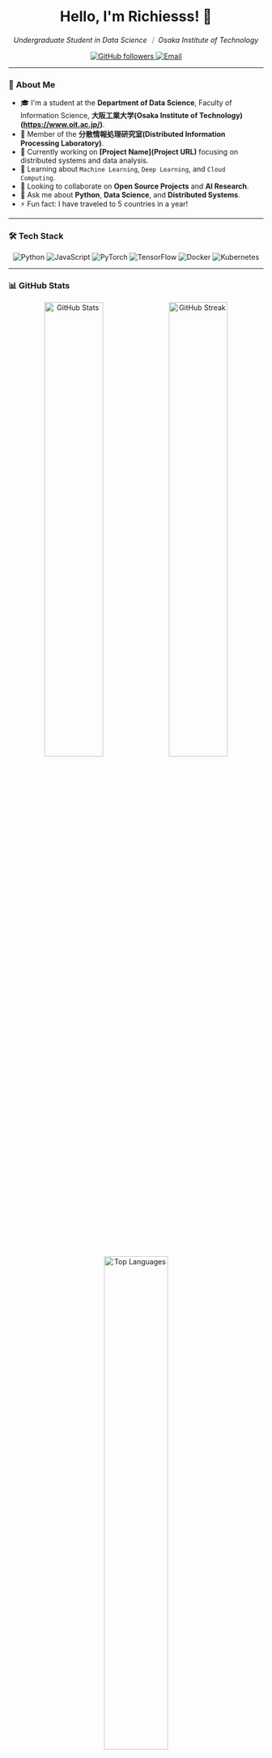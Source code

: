 <!-- Profile Banner Image -->

<h1 align="center">Hello, I'm Richiesss! 👋</h1>

<p align="center">
  <em>Undergraduate Student in Data Science ｜ Osaka Institute of Technology</em>
</p>

<!-- Social Media Badges -->
<p align="center">
  <a href="https://github.com/Richiesss">
    <img src="https://img.shields.io/github/followers/yourusername?style=social" alt="GitHub followers">
  </a>
  <a href="mailto:e1j21027@st.oit.ac.jp">
    <img src="https://img.shields.io/badge/Email-D14836?style=flat&logo=gmail&logoColor=white" alt="Email">
  </a>
</p>

---

### 🌟 **About Me**

- 🎓 I'm a student at the **Department of Data Science**, Faculty of Information Science, **大阪工業大学(Osaka Institute of Technology)(https://www.oit.ac.jp/)**.
- 🔬 Member of the **分散情報処理研究室(Distributed Information Processing Laboratory)**.
- 🔭 Currently working on **[Project Name](Project URL)** focusing on distributed systems and data analysis.
- 🌱 Learning about `Machine Learning`, `Deep Learning`, and `Cloud Computing`.
- 👯 Looking to collaborate on **Open Source Projects** and **AI Research**.
- 💬 Ask me about **Python**, **Data Science**, and **Distributed Systems**.
- ⚡ Fun fact: I have traveled to 5 countries in a year!

---

### 🛠️ **Tech Stack**

<p align="center">
  <!-- Languages -->
  <img src="https://img.shields.io/badge/Python-3776AB?style=flat&logo=python&logoColor=white" alt="Python">
  <img src="https://img.shields.io/badge/JavaScript-F7DF1E?style=flat&logo=javascript&logoColor=black" alt="JavaScript">
  <!-- Frameworks -->
  <img src="https://img.shields.io/badge/PyTorch-EE4C2C?style=flat&logo=pytorch&logoColor=white" alt="PyTorch">
  <img src="https://img.shields.io/badge/TensorFlow-FF6F00?style=flat&logo=tensorflow&logoColor=white" alt="TensorFlow">
  <!-- Tools -->
  <img src="https://img.shields.io/badge/Docker-2496ED?style=flat&logo=docker&logoColor=white" alt="Docker">
  <img src="https://img.shields.io/badge/Kubernetes-326CE5?style=flat&logo=kubernetes&logoColor=white" alt="Kubernetes">
</p>

---

### 📊 **GitHub Stats**

<p align="center">
  <img src="https://github-readme-stats.vercel.app/api?username=yourusername&show_icons=true&theme=radical" alt="GitHub Stats" width="48%">
  <img src="https://github-readme-streak-stats.herokuapp.com/?user=yourusername&theme=radical" alt="GitHub Streak" width="48%">
</p>

<p align="center">
  <img src="https://github-readme-stats.vercel.app/api/top-langs/?username=yourusername&layout=compact&theme=radical" alt="Top Languages" width="50%">
</p>

---

### 🌐 **Connect with Me**

<p align="center">
  <a href="https://twitter.com/yourusername"><img src="https://img.icons8.com/color/48/000000/twitter--v1.png" alt="Twitter"></a>
  <a href="https://linkedin.com/in/yourusername"><img src="https://img.icons8.com/color/48/000000/linkedin.png" alt="LinkedIn"></a>
  <a href="https://yourwebsite.com"><img src="https://img.icons8.com/color/48/000000/domain.png" alt="Website"></a>
  <a href="mailto:your.email@example.com"><img src="https://img.icons8.com/color/48/000000/gmail-new.png" alt="Email"></a>
</p>

---

### 💻 **Latest Projects**

- [**🌐 Project 1**](https://github.com/yourusername/project1) - A distributed information processing project focusing on scalable architectures.
- [**📊 Project 2**](https://github.com/yourusername/project2) - Data analysis and visualization tools for big data applications.
- [**🤖 Project 3**](https://github.com/yourusername/project3) - Machine learning models for predictive analytics.

---

### 📝 **Latest Blog Posts**

<!-- BLOG-POST-LIST:START -->
- [✨ Introduction to Distributed Systems](https://yourblog.com/post1) - A beginner's guide to distributed computing.
- [🚀 Exploring Data Science in Python](https://yourblog.com/post2) - Tips and tricks for data analysis.
- [💡 Machine Learning Basics](https://yourblog.com/post3) - Understanding the fundamentals of ML.
<!-- BLOG-POST-LIST:END -->

---

### 🎯 **Goals and Plans**

- 🚀 **Short-Term Goals**
  - [ ] Publish a research paper on distributed systems.
  - [ ] Contribute to open-source projects related to data science.
- 🌟 **Long-Term Goals**
  - [ ] Pursue a master's degree in computer science.
  - [ ] Develop innovative solutions for data processing challenges.

---

### 📫 **Contact Me**

- **Email**: your.email@example.com
- **Pronouns**: He/Him
- **Location**: Osaka, Japan

---

<!-- Footer -->
<p align="center">
  <img src="https://komarev.com/ghpvc/?username=yourusername&color=brightgreen" alt="Profile Views">
  <img src="https://img.shields.io/badge/Thanks%20for%20visiting!-Come%20back%20soon!-brightgreen" alt="Thanks">
</p>
